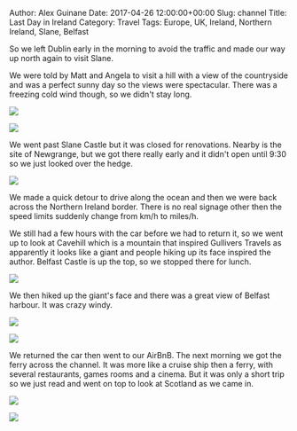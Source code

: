 Author: Alex Guinane
Date: 2017-04-26 12:00:00+00:00
Slug: channel
Title: Last Day in Ireland
Category: Travel
Tags: Europe, UK, Ireland, Northern Ireland, Slane, Belfast


So we left Dublin early in the morning to avoid the traffic and made our way up north again to visit Slane.

We were told by Matt and Angela to visit a hill with a view of the countryside and was a perfect sunny day so the views were spectacular.
There was a freezing cold wind though, so we didn't stay long.

![](/images/2017/2017-04-26-channel/slane-hill.jpg)

![](/images/2017/2017-04-26-channel/cows.JPG)

We went past Slane Castle but it was closed for renovations.
Nearby is the site of Newgrange, but we got there really early and it didn't open until 9:30 so we just looked over the hedge.

![](/images/2017/2017-04-26-channel/newgrange.JPG)

We made a quick detour to drive along the ocean and then we were back across the Northern Ireland border.
There is no real signage other then the speed limits suddenly change from km/h to miles/h.

We still had a few hours with the car before we had to return it, so we went up to look at Cavehill which is a mountain that inspired Gullivers Travels as apparently it looks like a giant and people hiking up its face inspired the author. Belfast Castle is up the top, so we stopped there for lunch.

![](/images/2017/2017-04-26-channel/belfast-castle.JPG)

We then hiked up the giant's face and there was a great view of Belfast harbour. It was crazy windy.

![](/images/2017/2017-04-26-channel/cavehill2.JPG)

![](/images/2017/2017-04-26-channel/cavehill3.JPG)

We returned the car then went to our AirBnB. The next morning we got the ferry across the channel.
It was more like a cruise ship then a ferry, with several restaurants, games rooms and a cinema. But it was only a short trip so we just read and went on top to look at Scotland as we came in.

![](/images/2017/2017-04-26-channel/cruise2.jpg)

![](/images/2017/2017-04-26-channel/cruise.JPG)
